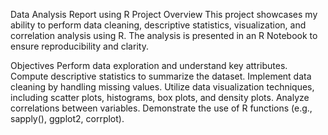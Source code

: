 Data Analysis Report using R
Project Overview
This project showcases my ability to perform data cleaning, descriptive statistics, visualization, and correlation analysis using R. The analysis is presented in an R Notebook to ensure reproducibility and clarity.

Objectives
Perform data exploration and understand key attributes.
Compute descriptive statistics to summarize the dataset.
Implement data cleaning by handling missing values.
Utilize data visualization techniques, including scatter plots, histograms, box plots, and density plots.
Analyze correlations between variables.
Demonstrate the use of R functions (e.g., sapply(), ggplot2, corrplot).
